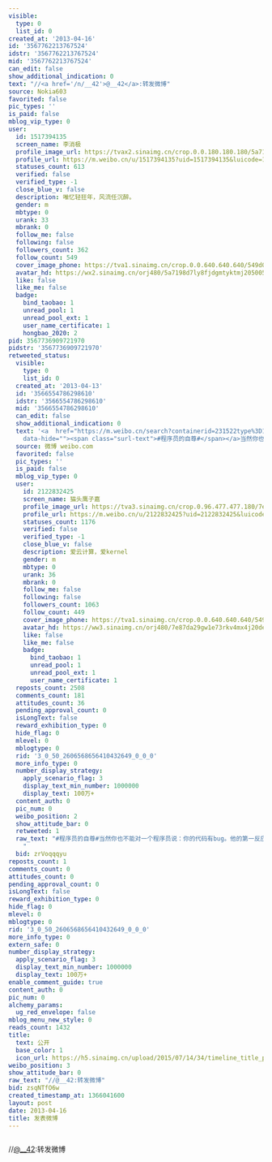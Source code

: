 ```yaml
---
visible:
  type: 0
  list_id: 0
created_at: '2013-04-16'
id: '3567762213767524'
idstr: '3567762213767524'
mid: '3567762213767524'
can_edit: false
show_additional_indication: 0
text: "//<a href='/n/__42'>@__42</a>:转发微博"
source: Nokia603
favorited: false
pic_types: ''
is_paid: false
mblog_vip_type: 0
user:
  id: 1517394135
  screen_name: 李消极
  profile_image_url: https://tvax2.sinaimg.cn/crop.0.0.180.180.180/5a7198d7ly8fjdgmtyktmj20500500so.jpg?KID=imgbed,tva&Expires=1606399707&ssig=AzfwfV7nVT
  profile_url: https://m.weibo.cn/u/1517394135?uid=1517394135&luicode=10000011&lfid=2304131517394135_-_WEIBO_SECOND_PROFILE_WEIBO
  statuses_count: 613
  verified: false
  verified_type: -1
  close_blue_v: false
  description: 唯忆轻狂年，风流任沉醉。
  gender: m
  mbtype: 0
  urank: 33
  mbrank: 0
  follow_me: false
  following: false
  followers_count: 362
  follow_count: 549
  cover_image_phone: https://tva1.sinaimg.cn/crop.0.0.640.640.640/549d0121tw1egm1kjly3jj20hs0hsq4f.jpg
  avatar_hd: https://wx2.sinaimg.cn/orj480/5a7198d7ly8fjdgmtyktmj20500500so.jpg
  like: false
  like_me: false
  badge:
    bind_taobao: 1
    unread_pool: 1
    unread_pool_ext: 1
    user_name_certificate: 1
    hongbao_2020: 2
pid: 3567736909721970
pidstr: '3567736909721970'
retweeted_status:
  visible:
    type: 0
    list_id: 0
  created_at: '2013-04-13'
  id: '3566554786298610'
  idstr: '3566554786298610'
  mid: '3566554786298610'
  can_edit: false
  show_additional_indication: 0
  text: '<a  href="https://m.weibo.cn/search?containerid=231522type%3D1%26t%3D10%26q%3D%23%E7%A8%8B%E5%BA%8F%E5%91%98%E7%9A%84%E8%87%AA%E5%B0%8A%23&luicode=10000011&lfid=2304131517394135_-_WEIBO_SECOND_PROFILE_WEIBO"
    data-hide=""><span class="surl-text">#程序员的自尊#</span></a>当然你也不能对一个程序员说：你的代码有bug。他的第一反应是：1，你的环境有问题吧；2，傻逼你会用吗。如果你委婉地说：你这个程序和预期的有点不一致，你看看是不是我的使用方法有问题。他本能地会想：操，是不是出bug了！ '
  source: 微博 weibo.com
  favorited: false
  pic_types: ''
  is_paid: false
  mblog_vip_type: 0
  user:
    id: 2122832425
    screen_name: 猫头鹰子嘉
    profile_image_url: https://tva3.sinaimg.cn/crop.0.96.477.477.180/7e87da29gw1e73rkv4mx4j20de0hwacm.jpg?KID=imgbed,tva&Expires=1606399707&ssig=hfIlL4Jeqd
    profile_url: https://m.weibo.cn/u/2122832425?uid=2122832425&luicode=10000011&lfid=2304131517394135_-_WEIBO_SECOND_PROFILE_WEIBO
    statuses_count: 1176
    verified: false
    verified_type: -1
    close_blue_v: false
    description: 爱云计算，爱kernel
    gender: m
    mbtype: 0
    urank: 36
    mbrank: 0
    follow_me: false
    following: false
    followers_count: 1063
    follow_count: 449
    cover_image_phone: https://tva1.sinaimg.cn/crop.0.0.640.640.640/549d0121tw1egm1kjly3jj20hs0hsq4f.jpg
    avatar_hd: https://ww3.sinaimg.cn/orj480/7e87da29gw1e73rkv4mx4j20de0hwacm.jpg
    like: false
    like_me: false
    badge:
      bind_taobao: 1
      unread_pool: 1
      unread_pool_ext: 1
      user_name_certificate: 1
  reposts_count: 2508
  comments_count: 181
  attitudes_count: 36
  pending_approval_count: 0
  isLongText: false
  reward_exhibition_type: 0
  hide_flag: 0
  mlevel: 0
  mblogtype: 0
  rid: '3_0_50_2606568656410432649_0_0_0'
  more_info_type: 0
  number_display_strategy:
    apply_scenario_flag: 3
    display_text_min_number: 1000000
    display_text: 100万+
  content_auth: 0
  pic_num: 0
  weibo_position: 2
  show_attitude_bar: 0
  retweeted: 1
  raw_text: "#程序员的自尊#当然你也不能对一个程序员说：你的代码有bug。他的第一反应是：1，你的环境有问题吧；2，傻逼你会用吗。如果你委婉地说：你这个程序和预期的有点不一致，你看看是不是我的使用方法有问题。他本能地会想：操，是不是出bug了！
    ​​​"
  bid: zrVoqqqyu
reposts_count: 1
comments_count: 0
attitudes_count: 0
pending_approval_count: 0
isLongText: false
reward_exhibition_type: 0
hide_flag: 0
mlevel: 0
mblogtype: 0
rid: '3_0_50_2606568656410432649_0_0_0'
more_info_type: 0
extern_safe: 0
number_display_strategy:
  apply_scenario_flag: 3
  display_text_min_number: 1000000
  display_text: 100万+
enable_comment_guide: true
content_auth: 0
pic_num: 0
alchemy_params:
  ug_red_envelope: false
mblog_menu_new_style: 0
reads_count: 1432
title:
  text: 公开
  base_color: 1
  icon_url: https://h5.sinaimg.cn/upload/2015/07/14/34/timeline_title_public_default.png
weibo_position: 3
show_attitude_bar: 0
raw_text: "//@__42:转发微博"
bid: zsqNTfO6w
created_timestamp_at: 1366041600
layout: post
date: 2013-04-16
title: 发表微博
---
```


![]()

//<a href='/n/__42'>@__42</a>:转发微博

